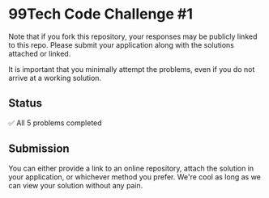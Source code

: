 # 99Tech Code Challenge #1 #

Note that if you fork this repository, your responses may be publicly linked to this repo.
Please submit your application along with the solutions attached or linked.

It is important that you minimally attempt the problems, even if you do not arrive at a working solution.

## Status ##
✅ All 5 problems completed

## Submission ##
You can either provide a link to an online repository, attach the solution in your application, or whichever method you prefer.
We're cool as long as we can view your solution without any pain.
